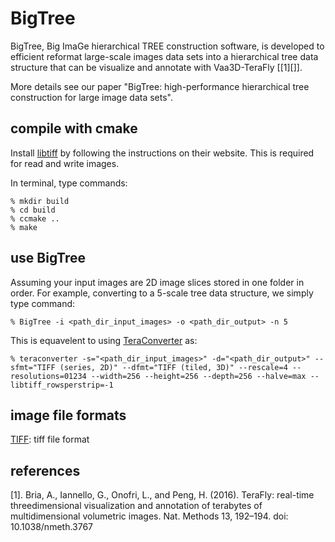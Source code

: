 # BigTree

BigTree, Big ImaGe hierarchical TREE construction software, is developed to efficient reformat large-scale images data sets into a hierarchical tree data structure that can be visualize and annotate with Vaa3D-TeraFly [[1][]].

More details see our paper "BigTree: high-performance hierarchical tree construction for large image data sets".

## compile with cmake

Install [libtiff][] by following the instructions on their website. This is required for read and write images.

In terminal, type commands:

    % mkdir build
    % cd build
    % ccmake ..
    % make

## use BigTree

Assuming your input images are 2D image slices stored in one folder in order. For example, converting to a 5-scale tree data structure, we simply type command:

    % BigTree -i <path_dir_input_images> -o <path_dir_output> -n 5
    
This is equavelent to using [TeraConverter][] as:

    % teraconverter -s="<path_dir_input_images>" -d="<path_dir_output>" --sfmt="TIFF (series, 2D)" --dfmt="TIFF (tiled, 3D)" --rescale=4 --resolutions=01234 --width=256 --height=256 --depth=256 --halve=max --libtiff_rowsperstrip=-1
    
## image file formats

[TIFF][]: tiff file format

## references

[1]. Bria, A., Iannello, G., Onofri, L., and Peng, H. (2016). TeraFly: real-time threedimensional visualization and annotation of terabytes of multidimensional volumetric images. Nat. Methods 13, 192–194. doi: 10.1038/nmeth.3767

[libtiff]:http://www.libtiff.org
[TIFF]:http://www.libtiff.org/support.html
[TeraConverter]:https://github.com/Vaa3D/Vaa3D_Wiki/wiki/TeraConverter
